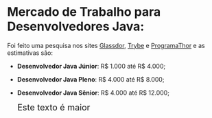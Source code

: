 # Mercado de Trabalho para Desenvolvedores Java:

Foi feito uma pesquisa nos sites [Glassdor](https://www.glassdoor.com.br/Sal%C3%A1rios/desenvolvedor-java-sal%C3%A1rio-SRCH_KO0,18.htm), [Trybe](https://www.betrybe.com/guia-salarios-profissoes/desenvolvedor-java) e [ProgramaThor](https://programathor.com.br/salario-programador-java) e as estimativas são:

  - **Desenvolvedor Java Júnior**: R$ 1.000 até R$ 4.000;
  - **Desenvolvedor Java Pleno**: R$ 4.000 até R$ 8.000;
  - **Desenvolvedor Java Sênior**: R$ 4.000 até R$ 12.000;

    <span style="font-size: 20px;">Este texto é maior</span>
